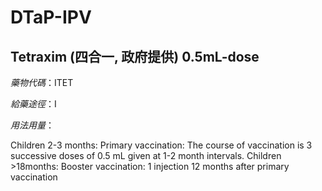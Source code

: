 # DTaP-IPV

## Tetraxim (四合一, 政府提供) 0.5mL-dose

*藥物代碼*：ITET

*給藥途徑*：I

*用法用量*：

Children 2-3 months: Primary vaccination: The course of vaccination is 3 successive doses of 0.5 mL given at 1-2 month intervals.
Children >18months: Booster vaccination: 1 injection 12 months after primary vaccination

